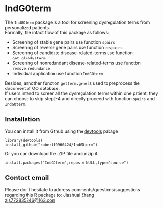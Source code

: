 # IndGOterm
The `IndGOterm` package is a tool for screening dysregulation terms from personalized patients.<br>
Formally, the intact flow of this package as follows:<br>
* Screening of stable gene pairs use function `spairs`<br>
* Screening of reverse gene pairs use function `revpairs`<br>
* Screening of candidate disease-related-terms use function `get.globdysterm`<br>
* Screening of nonredundant disease-related-terms use function `remove.redundance`<br>
* Individual application use function `IndGOterm`<br>

Besides, annother function `getterm.gene` is used to preprocess the document of GO database.<br>
If users intend to screen all the dysregulation terms within one patient, they can choose to skip step2-4 and directly proceed with function `spairs` and `IndGOterm`.<br>
## Installation
You can install it from Github using the [devtools](https://github.com/r-lib/devtools) pakage<br>

```
library(devtools)
install_github("robert19960424/IndGOterm")
```
Or you can download the .ZIP file and unzip it.
```
install.packages("IndGOterm",repos = NULL,type="source")
```

## Contact email
Please don't hesitate to address comments/questions/suggestions regarding this R package to: Jiashuai Zhang <br>
zjs772835346@163.com


